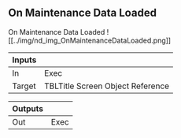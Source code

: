 ## On Maintenance Data Loaded
On Maintenance Data Loaded
![[../img/nd_img_OnMaintenanceDataLoaded.png]]

|Inputs||
|--|--|
| In | Exec |
| Target | TBLTitle Screen Object Reference |

|Outputs||
|--|--|
| Out | Exec |
